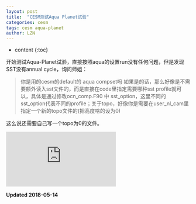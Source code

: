 ```yaml
---
layout: post
title:  "CESM测试Aqua Planet试验"
categories: cesm
tags: cesm aqua-planet
author: LZN
---
```


* content
{:toc}

开始测试Aqua-Planet试验，直接按照aqua的设置run没有任何问题，但是发现SST没有annual cycle，询问师姐：
>你是用的cesm的default的 aqua compset吗 如果是的话，那么好像是不需要额外读入sst文件的，而是直接在code里指定需要哪种sst profile就可以，具体是通过修改ocn_comp.F90 中 sst_option，这里不同的sst_option代表不同的profile；关于topo，好像你是需要在user_nl_cam里指定一个新的topo文件的(把高度啥的设为0)

这么说还需要自己写一个topo为0的文件。

![一些资料](http://www.cesm.ucar.edu/models/simpler-models/fixed_sst_aqua.html)

**Updated 2018-05-14**

